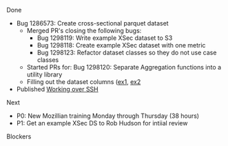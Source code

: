 Done
* Bug 1286573: Create cross-sectional parquet dataset
  * Merged PR's closing the following bugs:
    * Bug 1298119: Write example XSec dataset to S3
    * Bug 1298118: Create example XSec dataset with one metric
    * Bug 1298123: Refactor dataset classes so they do not use case classes
  * Started PRs for: Bug 1298120: Separate Aggregation functions into a utility library
  * Filling out the dataset columns ([ex1](https://github.com/harterrt/telemetry-batch-view/commit/6dfb95f7ac9e5a2d6ee2b46041546d6fdac39ce5), [ex2](https://github.com/harterrt/telemetry-batch-view/commit/a809738fd08767e7531e96d1508e183d3209374a)
* Published [Working over SSH](http://blog.harterrt.com/working-over-ssh.html#working-over-ssh)

Next
* P0: New Mozillian training Monday through Thursday (38 hours)
* P1: Get an example XSec DS to Rob Hudson for intiial review

Blockers

